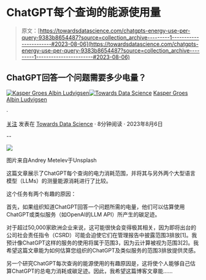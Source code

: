 # ChatGPT每个查询的能源使用量

> 原文：[https://towardsdatascience.com/chatgpts-energy-use-per-query-9383b8654487?source=collection_archive---------1-----------------------#2023-08-06](https://towardsdatascience.com/chatgpts-energy-use-per-query-9383b8654487?source=collection_archive---------1-----------------------#2023-08-06)

## ChatGPT回答一个问题需要多少电量？

[](https://kaspergroesludvigsen.medium.com/?source=post_page-----9383b8654487--------------------------------)[![Kasper Groes Albin Ludvigsen](../Images/3c31c9e54fae4fd1c8f1c441379d1f10.png)](https://kaspergroesludvigsen.medium.com/?source=post_page-----9383b8654487--------------------------------)[](https://towardsdatascience.com/?source=post_page-----9383b8654487--------------------------------)[![Towards Data Science](../Images/a6ff2676ffcc0c7aad8aaf1d79379785.png)](https://towardsdatascience.com/?source=post_page-----9383b8654487--------------------------------) [Kasper Groes Albin Ludvigsen](https://kaspergroesludvigsen.medium.com/?source=post_page-----9383b8654487--------------------------------)

·

[关注](https://medium.com/m/signin?actionUrl=https%3A%2F%2Fmedium.com%2F_%2Fsubscribe%2Fuser%2Fba0b31bed21a&operation=register&redirect=https%3A%2F%2Ftowardsdatascience.com%2Fchatgpts-energy-use-per-query-9383b8654487&user=Kasper+Groes+Albin+Ludvigsen&userId=ba0b31bed21a&source=post_page-ba0b31bed21a----9383b8654487---------------------post_header-----------) 发表在 [Towards Data Science](https://towardsdatascience.com/?source=post_page-----9383b8654487--------------------------------) · 8分钟阅读 · 2023年8月6日[](https://medium.com/m/signin?actionUrl=https%3A%2F%2Fmedium.com%2F_%2Fvote%2Ftowards-data-science%2F9383b8654487&operation=register&redirect=https%3A%2F%2Ftowardsdatascience.com%2Fchatgpts-energy-use-per-query-9383b8654487&user=Kasper+Groes+Albin+Ludvigsen&userId=ba0b31bed21a&source=-----9383b8654487---------------------clap_footer-----------)

--

[](https://medium.com/m/signin?actionUrl=https%3A%2F%2Fmedium.com%2F_%2Fbookmark%2Fp%2F9383b8654487&operation=register&redirect=https%3A%2F%2Ftowardsdatascience.com%2Fchatgpts-energy-use-per-query-9383b8654487&source=-----9383b8654487---------------------bookmark_footer-----------)![](../Images/de264b7d68d991177b6bf38b6e6e98b0.png)

图片来自Andrey Metelev于Unsplash

这篇文章展示了ChatGPT每个查询的电力消耗范围，并将其与另外两个大型语言模型（LLMs）的测量能源消耗进行了比较。

这个任务有两个有趣的原因：

首先，如果组织知道ChatGPT回答一个问题所需的电量，他们可以估算使用ChatGPT或类似服务（如OpenAI的LLM API）所产生的碳足迹。

对于超过50,000家欧洲企业来说，这可能很快会变得极其相关，因为即将出台的公司社会责任指令（CSRD）可能会迫使它们在管理报告中披露范围3排放[1]。我预计像ChatGPT这样的服务的使用将属于范围3，因为云计算被视为范围3[2]。我希望这篇文章能为如何估算您组织的ChatGPT及类似服务的范围3排放提供灵感。

另一个研究ChatGPT每次查询的能源使用的有趣原因是，这将使个人能够自己估算ChatGPT的总电力消耗或碳足迹。因此，我希望这篇博客文章能……
